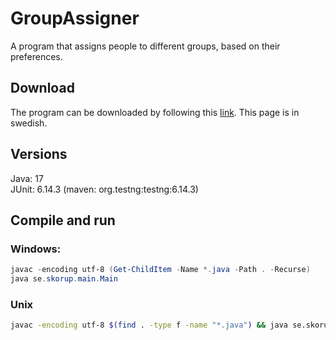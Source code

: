 # GroupAssigner
A program that assigns people to different groups, based on their preferences.

## Download
The program can be downloaded by following this [link](https://www.skorup.se/download). This page is in swedish.

## Versions
Java: 17 <br>
JUnit: 6.14.3 (maven: org.testng:testng:6.14.3)

## Compile and run
### Windows: <br>
```powershell
javac -encoding utf-8 (Get-ChildItem -Name *.java -Path . -Recurse)
java se.skorup.main.Main
```

### Unix
```bash
javac -encoding utf-8 $(find . -type f -name "*.java") && java se.skorup.main.Main
```
